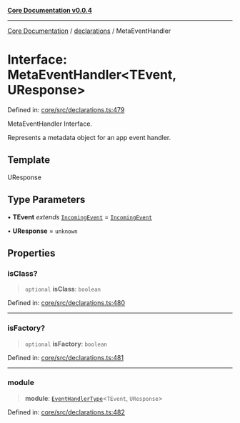 [**Core Documentation v0.0.4**](../../README.md)

***

[Core Documentation](../../modules.md) / [declarations](../README.md) / MetaEventHandler

# Interface: MetaEventHandler\<TEvent, UResponse\>

Defined in: [core/src/declarations.ts:479](https://github.com/stonemjs/core/blob/e4675fc5d1a8e120fdb4d54e226a2496fdda3681/src/declarations.ts#L479)

MetaEventHandler Interface.

Represents a metadata object for an app event handler.

## Template

UResponse

## Type Parameters

• **TEvent** *extends* [`IncomingEvent`](../../events/IncomingEvent/classes/IncomingEvent.md) = [`IncomingEvent`](../../events/IncomingEvent/classes/IncomingEvent.md)

• **UResponse** = `unknown`

## Properties

### isClass?

> `optional` **isClass**: `boolean`

Defined in: [core/src/declarations.ts:480](https://github.com/stonemjs/core/blob/e4675fc5d1a8e120fdb4d54e226a2496fdda3681/src/declarations.ts#L480)

***

### isFactory?

> `optional` **isFactory**: `boolean`

Defined in: [core/src/declarations.ts:481](https://github.com/stonemjs/core/blob/e4675fc5d1a8e120fdb4d54e226a2496fdda3681/src/declarations.ts#L481)

***

### module

> **module**: [`EventHandlerType`](../type-aliases/EventHandlerType.md)\<`TEvent`, `UResponse`\>

Defined in: [core/src/declarations.ts:482](https://github.com/stonemjs/core/blob/e4675fc5d1a8e120fdb4d54e226a2496fdda3681/src/declarations.ts#L482)

